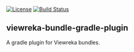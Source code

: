 [![License](https://img.shields.io/github/license/viewreka/viewreka-bundle-gradle-plugin.svg)](https://github.com/viewreka/viewreka-bundle-gradle-plugin/blob/master/LICENSE)
[![Build Status](https://img.shields.io/travis/viewreka/viewreka-bundle-gradle-plugin/master.svg?label=Build)](https://travis-ci.org/viewreka/viewreka-bundle-gradle-plugin)

## viewreka-bundle-gradle-plugin ##

A gradle plugin for Viewreka bundles.
